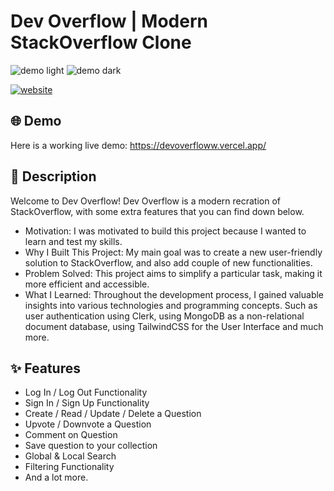 # Dev Overflow | Modern StackOverflow Clone

![demo light](https://i.ibb.co/7kJWbP6/devoverflow-light.png)
![demo dark](https://i.ibb.co/26p8cyz/devoverflow-dark.png)

[![website](https://img.shields.io/website-up-down-green-red/http/shields.io.svg)](website)

## 🌐 Demo

Here is a working live demo: https://devoverfloww.vercel.app/

## 📝 Description

Welcome to Dev Overflow! Dev Overflow is a modern recration of StackOverflow, with some extra features that you can find down below.

- Motivation: I was motivated to build this project because I wanted to learn and test my skills.
- Why I Built This Project: My main goal was to create a new user-friendly solution to StackOverflow, and also add couple of new functionalities.
- Problem Solved: This project aims to simplify a particular task, making it more efficient and accessible.
- What I Learned: Throughout the development process, I gained valuable insights into various technologies and programming concepts. Such as user authentication using Clerk, using MongoDB as a non-relational document database, using TailwindCSS for the User Interface and much more.

## ✨ Features

- Log In / Log Out Functionality
- Sign In / Sign Up Functionality
- Create / Read / Update / Delete a Question
- Upvote / Downvote a Question
- Comment on Question
- Save question to your collection
- Global & Local Search
- Filtering Functionality
- And a lot more.
